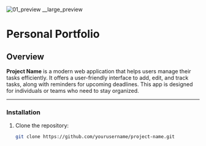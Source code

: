 ![01_preview __large_preview](https://github.com/codeplay-code/Davis-Personal-Portfolio-ReactJs-Template/assets/145067902/0db57385-7d6b-47e5-996e-54719e68c8ff)

# Personal Portfolio

## Overview

**Project Name** is a modern web application that helps users manage their tasks efficiently. It offers a user-friendly interface to add, edit, and track tasks, along with reminders for upcoming deadlines. This app is designed for individuals or teams who need to stay organized.

---

### Installation

1. Clone the repository:
   ```bash
   git clone https://github.com/yourusername/project-name.git
